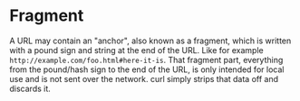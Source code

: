 # Fragment

A URL may contain an "anchor", also known as a fragment, which is written with
a pound sign and string at the end of the URL. Like for example
`http://example.com/foo.html#here-it-is`. That fragment part, everything from
the pound/hash sign to the end of the URL, is only intended for local use and
is not sent over the network. curl simply strips that data off and discards
it.
